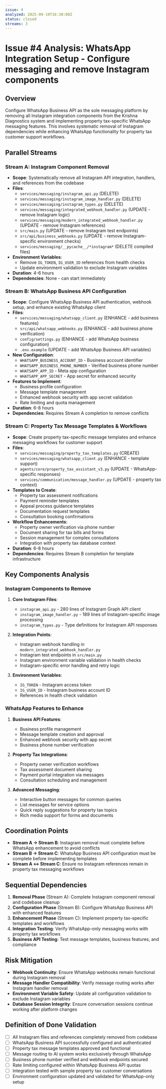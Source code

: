 ```yaml
---
issue: 4
analyzed: 2025-09-19T16:30:00Z
status: closed
streams: 3
---
```


# Issue #4 Analysis: WhatsApp Integration Setup - Configure messaging and remove Instagram components

## Overview
Configure WhatsApp Business API as the sole messaging platform by removing all Instagram integration components from the Krishna Diagnostics system and implementing property tax-specific WhatsApp messaging features. This involves systematic removal of Instagram dependencies while enhancing WhatsApp functionality for property tax customer support workflows.

## Parallel Streams

### Stream A: Instagram Component Removal
- **Scope**: Systematically remove all Instagram API integration, handlers, and references from the codebase
- **Files**:
  - `services/messaging/instagram_api.py` (DELETE)
  - `services/messaging/instagram_image_handler.py` (DELETE)
  - `services/messaging/instagram_types.py` (DELETE)
  - `services/messaging/integrated_webhook_handler.py` (UPDATE - remove Instagram logic)
  - `services/messaging/modern_integrated_webhook_handler.py` (UPDATE - remove Instagram references)
  - `src/main.py` (UPDATE - remove Instagram test endpoints)
  - `src/api/business_webhooks.py` (UPDATE - remove Instagram-specific environment checks)
  - `services/messaging/__pycache__/*instagram*` (DELETE compiled files)
- **Environment Variables**:
  - Remove `IG_TOKEN`, `IG_USER_ID` references from health checks
  - Update environment validation to exclude Instagram variables
- **Duration**: 4-6 hours
- **Dependencies**: None - can start immediately

### Stream B: WhatsApp Business API Configuration
- **Scope**: Configure WhatsApp Business API authentication, webhook setup, and enhance existing WhatsApp client
- **Files**:
  - `services/messaging/whatsapp_client.py` (ENHANCE - add business features)
  - `src/api/whatsapp_webhooks.py` (ENHANCE - add business phone verification)
  - `config/settings.py` (ENHANCE - add WhatsApp business configuration)
  - `.env.example` (UPDATE - add WhatsApp Business API variables)
- **New Configuration**:
  - `WHATSAPP_BUSINESS_ACCOUNT_ID` - Business account identifier
  - `WHATSAPP_BUSINESS_PHONE_NUMBER` - Verified business phone number
  - `WHATSAPP_APP_ID` - Meta app configuration
  - `WHATSAPP_APP_SECRET` - App secret for enhanced security
- **Features to Implement**:
  - Business profile configuration
  - Message template management
  - Enhanced webhook security with app secret validation
  - Rate limiting and quota management
- **Duration**: 6-8 hours
- **Dependencies**: Requires Stream A completion to remove conflicts

### Stream C: Property Tax Message Templates & Workflows
- **Scope**: Create property tax-specific message templates and enhance messaging workflows for customer support
- **Files**:
  - `services/messaging/property_tax_templates.py` (CREATE)
  - `services/messaging/whatsapp_client.py` (ENHANCE - template support)
  - `agents/core/property_tax_assistant_v3.py` (UPDATE - WhatsApp-specific responses)
  - `services/communication/message_handler.py` (UPDATE - property tax context)
- **Templates to Create**:
  - Property tax assessment notifications
  - Payment reminder templates
  - Appeal process guidance templates
  - Documentation request templates
  - Consultation booking confirmations
- **Workflow Enhancements**:
  - Property owner verification via phone number
  - Document sharing for tax bills and forms
  - Session management for complex consultations
  - Integration with property tax database context
- **Duration**: 6-8 hours
- **Dependencies**: Requires Stream B completion for template infrastructure

## Key Components Analysis

### Instagram Components to Remove
1. **Core Instagram Files**:
   - `instagram_api.py` - 280 lines of Instagram Graph API client
   - `instagram_image_handler.py` - 189 lines of Instagram-specific image processing
   - `instagram_types.py` - Type definitions for Instagram API responses

2. **Integration Points**:
   - Instagram webhook handling in `modern_integrated_webhook_handler.py`
   - Instagram test endpoints in `src/main.py`
   - Instagram environment variable validation in health checks
   - Instagram-specific error handling and retry logic

3. **Environment Variables**:
   - `IG_TOKEN` - Instagram access token
   - `IG_USER_ID` - Instagram business account ID
   - References in health check validation

### WhatsApp Features to Enhance
1. **Business API Features**:
   - Business profile management
   - Message template creation and approval
   - Enhanced webhook security with app secret
   - Business phone number verification

2. **Property Tax Integrations**:
   - Property owner verification workflows
   - Tax assessment document sharing
   - Payment portal integration via messages
   - Consultation scheduling and management

3. **Advanced Messaging**:
   - Interactive button messages for common queries
   - List messages for service options
   - Quick reply suggestions for property tax topics
   - Rich media support for forms and documents

## Coordination Points
- **Stream A → Stream B**: Instagram removal must complete before WhatsApp enhancement to avoid conflicts
- **Stream B → Stream C**: WhatsApp Business API configuration must be complete before implementing templates
- **Stream A ↔ Stream C**: Ensure no Instagram references remain in property tax messaging workflows

## Sequential Dependencies
1. **Removal Phase** (Stream A): Complete Instagram component removal and codebase cleanup
2. **Configuration Phase** (Stream B): Configure WhatsApp Business API with enhanced features
3. **Enhancement Phase** (Stream C): Implement property tax-specific templates and workflows
4. **Integration Testing**: Verify WhatsApp-only messaging works with property tax workflows
5. **Business API Testing**: Test message templates, business features, and compliance

## Risk Mitigation
- **Webhook Continuity**: Ensure WhatsApp webhooks remain functional during Instagram removal
- **Message Handler Compatibility**: Verify message routing works after Instagram handler removal
- **Environment Variable Safety**: Update all configuration validation to exclude Instagram variables
- **Database Session Integrity**: Ensure conversation sessions continue working after platform changes

## Definition of Done Validation
- [ ] All Instagram files and references completely removed from codebase
- [ ] WhatsApp Business API successfully configured and authenticated
- [ ] Property tax message templates approved and functional
- [ ] Message routing to AI system works exclusively through WhatsApp
- [ ] Business phone number verified and webhook endpoints secured
- [ ] Rate limiting configured within WhatsApp Business API quotas
- [ ] Integration tested with sample property tax customer conversations
- [ ] Environment configuration updated and validated for WhatsApp-only setup